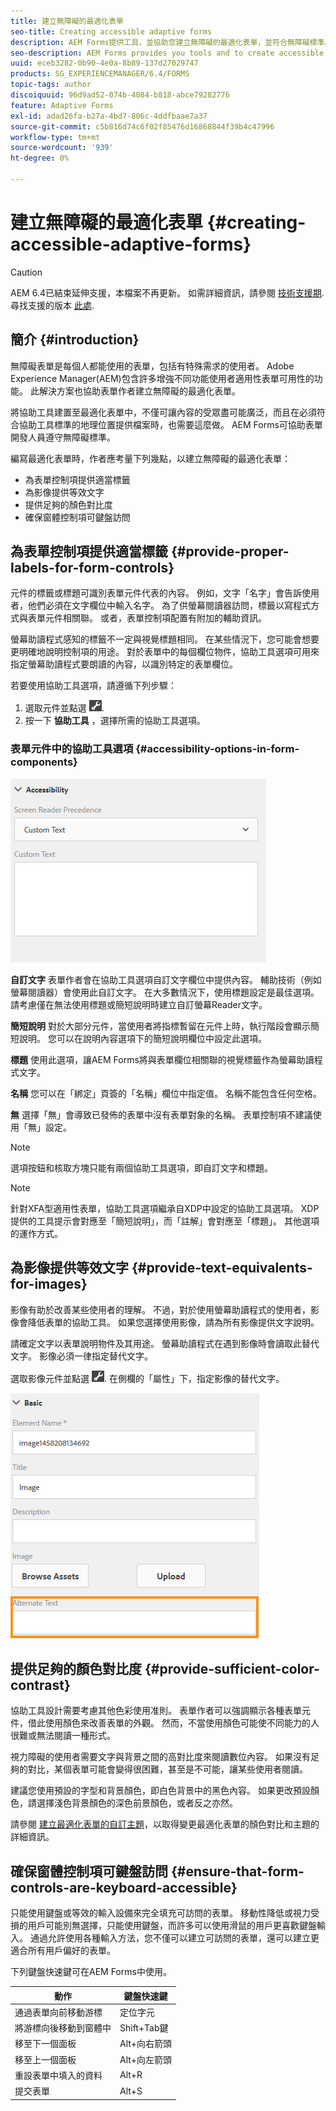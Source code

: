 ```yaml
---
title: 建立無障礙的最適化表單
seo-title: Creating accessible adaptive forms
description: AEM Forms提供工具，並協助您建立無障礙的最適化表單，並符合無障礙標準。
seo-description: AEM Forms provides you tools and to create accessible adaptive forms and helps comply with accessibility standards.
uuid: eceb3282-0b90-4e0a-8b89-137d27029747
products: SG_EXPERIENCEMANAGER/6.4/FORMS
topic-tags: author
discoiquuid: 96d9ad52-074b-4084-b818-abce79282776
feature: Adaptive Forms
exl-id: adad26fa-b27a-4bd7-806c-4ddfbaae7a37
source-git-commit: c5b816d74c6f02f85476d16868844f39b4c47996
workflow-type: tm+mt
source-wordcount: '939'
ht-degree: 0%

---
```


# 建立無障礙的最適化表單 {#creating-accessible-adaptive-forms}

>[!CAUTION]
>
>AEM 6.4已結束延伸支援，本檔案不再更新。 如需詳細資訊，請參閱 [技術支援期](https://helpx.adobe.com//tw/support/programs/eol-matrix.html). 尋找支援的版本 [此處](https://experienceleague.adobe.com/docs/).

## 簡介 {#introduction}

無障礙表單是每個人都能使用的表單，包括有特殊需求的使用者。 Adobe Experience Manager(AEM)包含許多增強不同功能使用者適用性表單可用性的功能。 此解決方案也協助表單作者建立無障礙的最適化表單。

將協助工具建置至最適化表單中，不僅可讓內容的受眾盡可能廣泛，而且在必須符合協助工具標準的地理位置提供檔案時，也需要這麼做。 AEM Forms可協助表單開發人員遵守無障礙標準。

編寫最適化表單時，作者應考量下列幾點，以建立無障礙的最適化表單：

* 為表單控制項提供適當標籤
* 為影像提供等效文字
* 提供足夠的顏色對比度
* 確保窗體控制項可鍵盤訪問

## 為表單控制項提供適當標籤 {#provide-proper-labels-for-form-controls}

元件的標籤或標題可識別表單元件代表的內容。 例如，文字「名字」會告訴使用者，他們必須在文字欄位中輸入名字。 為了供螢幕閱讀器訪問，標籤以寫程式方式與表單元件相關聯。 或者，表單控制項配置有附加的輔助資訊。

螢幕助讀程式感知的標籤不一定與視覺標題相同。 在某些情況下，您可能會想要更明確地說明控制項的用途。 對於表單中的每個欄位物件，協助工具選項可用來指定螢幕助讀程式要朗讀的內容，以識別特定的表單欄位。

若要使用協助工具選項，請遵循下列步驟：

1. 選取元件並點選 ![cppr](assets/cmppr.png).
1. 按一下 **協助工具** ，選擇所需的協助工具選項。

### 表單元件中的協助工具選項 {#accessibility-options-in-form-components}

![表單元件中的協助工具選項](assets/accessibility-options.png)

**自訂文字** 表單作者會在協助工具選項自訂文字欄位中提供內容。 輔助技術（例如螢幕閱讀器）會使用此自訂文字。 在大多數情況下，使用標題設定是最佳選項。 請考慮僅在無法使用標題或簡短說明時建立自訂螢幕Reader文字。

**簡短說明** 對於大部分元件，當使用者將指標暫留在元件上時，執行階段會顯示簡短說明。 您可以在說明內容選項下的簡短說明欄位中設定此選項。

**標題** 使用此選項，讓AEM Forms將與表單欄位相關聯的視覺標籤作為螢幕助讀程式文字。

**名稱** 您可以在「綁定」頁簽的「名稱」欄位中指定值。 名稱不能包含任何空格。

**無** 選擇「無」會導致已發佈的表單中沒有表單對象的名稱。 表單控制項不建議使用「無」設定。

>[!NOTE]
>
>選項按鈕和核取方塊只能有兩個協助工具選項，即自訂文字和標題。

>[!NOTE]
>
>針對XFA型適用性表單，協助工具選項繼承自XDP中設定的協助工具選項。 XDP提供的工具提示會對應至「簡短說明」，而「註解」會對應至「標題」。 其他選項的運作方式。

## 為影像提供等效文字 {#provide-text-equivalents-for-images}

影像有助於改善某些使用者的理解。 不過，對於使用螢幕助讀程式的使用者，影像會降低表單的協助工具。 如果您選擇使用影像，請為所有影像提供文字說明。

請確定文字以表單說明物件及其用途。 螢幕助讀程式在遇到影像時會讀取此替代文字。 影像必須一律指定替代文字。

選取影像元件並點選 ![cppr](assets/cmppr.png). 在側欄的「屬性」下，指定影像的替代文字。

![影像的替代文字](assets/image-properties.png)

## 提供足夠的顏色對比度 {#provide-sufficient-color-contrast}

協助工具設計需要考慮其他色彩使用准則。 表單作者可以強調顯示各種表單元件，借此使用顏色來改善表單的外觀。 然而，不當使用顏色可能使不同能力的人很難或無法閱讀一種形式。

視力障礙的使用者需要文字與背景之間的高對比度來閱讀數位內容。 如果沒有足夠的對比，某個表單可能會變得很困難，甚至是不可能，讓某些使用者閱讀。

建議您使用預設的字型和背景顏色，即白色背景中的黑色內容。 如果更改預設顏色，請選擇淺色背景顏色的深色前景顏色，或者反之亦然。

請參閱 [建立最適化表單的自訂主題](/help/forms/using/creating-custom-adaptive-form-themes.md)，以取得變更最適化表單的顏色對比和主題的詳細資訊。

## 確保窗體控制項可鍵盤訪問 {#ensure-that-form-controls-are-keyboard-accessible}

只能使用鍵盤或等效的輸入設備來完全填充可訪問的表單。 移動性降低或視力受損的用戶可能別無選擇，只能使用鍵盤，而許多可以使用滑鼠的用戶更喜歡鍵盤輸入。 通過允許使用各種輸入方法，您不僅可以建立可訪問的表單，還可以建立更適合所有用戶偏好的表單。

下列鍵盤快速鍵可在AEM Forms中使用。

| 動作 | 鍵盤快速鍵 |
|---|---|
| 通過表單向前移動游標 | 定位字元 |
| 將游標向後移動到窗體中 | Shift+Tab鍵 |
| 移至下一個面板 | Alt+向右箭頭 |
| 移至上一個面板 | Alt+向左箭頭 |
| 重設表單中填入的資料 | Alt+R |
| 提交表單 | Alt+S | configuring-watched-folder-endpoints.md |
